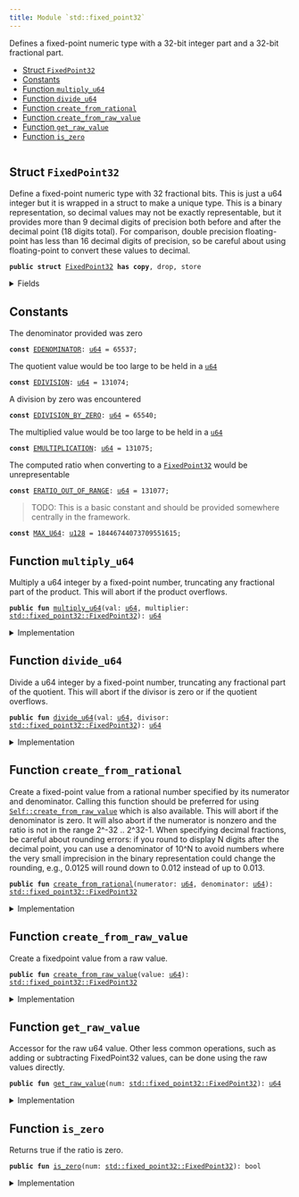 ```yaml
---
title: Module `std::fixed_point32`
---
```


Defines a fixed-point numeric type with a 32-bit integer part and
a 32-bit fractional part.


-  [Struct `FixedPoint32`](#std_fixed_point32_FixedPoint32)
-  [Constants](#@Constants_0)
-  [Function `multiply_u64`](#std_fixed_point32_multiply_u64)
-  [Function `divide_u64`](#std_fixed_point32_divide_u64)
-  [Function `create_from_rational`](#std_fixed_point32_create_from_rational)
-  [Function `create_from_raw_value`](#std_fixed_point32_create_from_raw_value)
-  [Function `get_raw_value`](#std_fixed_point32_get_raw_value)
-  [Function `is_zero`](#std_fixed_point32_is_zero)


<pre><code></code></pre>



<a name="std_fixed_point32_FixedPoint32"></a>

## Struct `FixedPoint32`

Define a fixed-point numeric type with 32 fractional bits.
This is just a u64 integer but it is wrapped in a struct to
make a unique type. This is a binary representation, so decimal
values may not be exactly representable, but it provides more
than 9 decimal digits of precision both before and after the
decimal point (18 digits total). For comparison, double precision
floating-point has less than 16 decimal digits of precision, so
be careful about using floating-point to convert these values to
decimal.


<pre><code><b>public</b> <b>struct</b> <a href="../std/fixed_point32.md#std_fixed_point32_FixedPoint32">FixedPoint32</a> <b>has</b> <b>copy</b>, drop, store
</code></pre>



<details>
<summary>Fields</summary>


<dl>
<dt>
<code>value: <a href="../std/u64.md#std_u64">u64</a></code>
</dt>
<dd>
</dd>
</dl>


</details>

<a name="@Constants_0"></a>

## Constants


<a name="std_fixed_point32_EDENOMINATOR"></a>

The denominator provided was zero


<pre><code><b>const</b> <a href="../std/fixed_point32.md#std_fixed_point32_EDENOMINATOR">EDENOMINATOR</a>: <a href="../std/u64.md#std_u64">u64</a> = 65537;
</code></pre>



<a name="std_fixed_point32_EDIVISION"></a>

The quotient value would be too large to be held in a <code><a href="../std/u64.md#std_u64">u64</a></code>


<pre><code><b>const</b> <a href="../std/fixed_point32.md#std_fixed_point32_EDIVISION">EDIVISION</a>: <a href="../std/u64.md#std_u64">u64</a> = 131074;
</code></pre>



<a name="std_fixed_point32_EDIVISION_BY_ZERO"></a>

A division by zero was encountered


<pre><code><b>const</b> <a href="../std/fixed_point32.md#std_fixed_point32_EDIVISION_BY_ZERO">EDIVISION_BY_ZERO</a>: <a href="../std/u64.md#std_u64">u64</a> = 65540;
</code></pre>



<a name="std_fixed_point32_EMULTIPLICATION"></a>

The multiplied value would be too large to be held in a <code><a href="../std/u64.md#std_u64">u64</a></code>


<pre><code><b>const</b> <a href="../std/fixed_point32.md#std_fixed_point32_EMULTIPLICATION">EMULTIPLICATION</a>: <a href="../std/u64.md#std_u64">u64</a> = 131075;
</code></pre>



<a name="std_fixed_point32_ERATIO_OUT_OF_RANGE"></a>

The computed ratio when converting to a <code><a href="../std/fixed_point32.md#std_fixed_point32_FixedPoint32">FixedPoint32</a></code> would be unrepresentable


<pre><code><b>const</b> <a href="../std/fixed_point32.md#std_fixed_point32_ERATIO_OUT_OF_RANGE">ERATIO_OUT_OF_RANGE</a>: <a href="../std/u64.md#std_u64">u64</a> = 131077;
</code></pre>



<a name="std_fixed_point32_MAX_U64"></a>

> TODO: This is a basic constant and should be provided somewhere centrally in the framework.


<pre><code><b>const</b> <a href="../std/fixed_point32.md#std_fixed_point32_MAX_U64">MAX_U64</a>: <a href="../std/u128.md#std_u128">u128</a> = 18446744073709551615;
</code></pre>



<a name="std_fixed_point32_multiply_u64"></a>

## Function `multiply_u64`

Multiply a u64 integer by a fixed-point number, truncating any
fractional part of the product. This will abort if the product
overflows.


<pre><code><b>public</b> <b>fun</b> <a href="../std/fixed_point32.md#std_fixed_point32_multiply_u64">multiply_u64</a>(val: <a href="../std/u64.md#std_u64">u64</a>, multiplier: <a href="../std/fixed_point32.md#std_fixed_point32_FixedPoint32">std::fixed_point32::FixedPoint32</a>): <a href="../std/u64.md#std_u64">u64</a>
</code></pre>



<details>
<summary>Implementation</summary>


<pre><code><b>public</b> <b>fun</b> <a href="../std/fixed_point32.md#std_fixed_point32_multiply_u64">multiply_u64</a>(val: <a href="../std/u64.md#std_u64">u64</a>, multiplier: <a href="../std/fixed_point32.md#std_fixed_point32_FixedPoint32">FixedPoint32</a>): <a href="../std/u64.md#std_u64">u64</a> {
    // The product of two 64 bit values <b>has</b> 128 bits, so perform the
    // multiplication with <a href="../std/u128.md#std_u128">u128</a> types and keep the full 128 bit product
    // to avoid losing accuracy.
    <b>let</b> unscaled_product = val <b>as</b> <a href="../std/u128.md#std_u128">u128</a> * (multiplier.value <b>as</b> <a href="../std/u128.md#std_u128">u128</a>);
    // The unscaled product <b>has</b> 32 fractional bits (from the multiplier)
    // so rescale it by shifting away the low bits.
    <b>let</b> product = unscaled_product &gt;&gt; 32;
    // Check whether the value is too large.
    <b>assert</b>!(product &lt;= <a href="../std/fixed_point32.md#std_fixed_point32_MAX_U64">MAX_U64</a>, <a href="../std/fixed_point32.md#std_fixed_point32_EMULTIPLICATION">EMULTIPLICATION</a>);
    product <b>as</b> <a href="../std/u64.md#std_u64">u64</a>
}
</code></pre>



</details>

<a name="std_fixed_point32_divide_u64"></a>

## Function `divide_u64`

Divide a u64 integer by a fixed-point number, truncating any
fractional part of the quotient. This will abort if the divisor
is zero or if the quotient overflows.


<pre><code><b>public</b> <b>fun</b> <a href="../std/fixed_point32.md#std_fixed_point32_divide_u64">divide_u64</a>(val: <a href="../std/u64.md#std_u64">u64</a>, divisor: <a href="../std/fixed_point32.md#std_fixed_point32_FixedPoint32">std::fixed_point32::FixedPoint32</a>): <a href="../std/u64.md#std_u64">u64</a>
</code></pre>



<details>
<summary>Implementation</summary>


<pre><code><b>public</b> <b>fun</b> <a href="../std/fixed_point32.md#std_fixed_point32_divide_u64">divide_u64</a>(val: <a href="../std/u64.md#std_u64">u64</a>, divisor: <a href="../std/fixed_point32.md#std_fixed_point32_FixedPoint32">FixedPoint32</a>): <a href="../std/u64.md#std_u64">u64</a> {
    // Check <b>for</b> division by zero.
    <b>assert</b>!(divisor.value != 0, <a href="../std/fixed_point32.md#std_fixed_point32_EDIVISION_BY_ZERO">EDIVISION_BY_ZERO</a>);
    // First convert to 128 bits and then shift left to
    // add 32 fractional zero bits to the dividend.
    <b>let</b> scaled_value = val <b>as</b> <a href="../std/u128.md#std_u128">u128</a> &lt;&lt; 32;
    <b>let</b> quotient = scaled_value / (divisor.value <b>as</b> <a href="../std/u128.md#std_u128">u128</a>);
    // Check whether the value is too large.
    <b>assert</b>!(quotient &lt;= <a href="../std/fixed_point32.md#std_fixed_point32_MAX_U64">MAX_U64</a>, <a href="../std/fixed_point32.md#std_fixed_point32_EDIVISION">EDIVISION</a>);
    // the value may be too large, which will cause the cast to fail
    // with an arithmetic error.
    quotient <b>as</b> <a href="../std/u64.md#std_u64">u64</a>
}
</code></pre>



</details>

<a name="std_fixed_point32_create_from_rational"></a>

## Function `create_from_rational`

Create a fixed-point value from a rational number specified by its
numerator and denominator. Calling this function should be preferred
for using <code><a href="../std/fixed_point32.md#std_fixed_point32_create_from_raw_value">Self::create_from_raw_value</a></code> which is also available.
This will abort if the denominator is zero. It will also
abort if the numerator is nonzero and the ratio is not in the range
2^-32 .. 2^32-1. When specifying decimal fractions, be careful about
rounding errors: if you round to display N digits after the decimal
point, you can use a denominator of 10^N to avoid numbers where the
very small imprecision in the binary representation could change the
rounding, e.g., 0.0125 will round down to 0.012 instead of up to 0.013.


<pre><code><b>public</b> <b>fun</b> <a href="../std/fixed_point32.md#std_fixed_point32_create_from_rational">create_from_rational</a>(numerator: <a href="../std/u64.md#std_u64">u64</a>, denominator: <a href="../std/u64.md#std_u64">u64</a>): <a href="../std/fixed_point32.md#std_fixed_point32_FixedPoint32">std::fixed_point32::FixedPoint32</a>
</code></pre>



<details>
<summary>Implementation</summary>


<pre><code><b>public</b> <b>fun</b> <a href="../std/fixed_point32.md#std_fixed_point32_create_from_rational">create_from_rational</a>(numerator: <a href="../std/u64.md#std_u64">u64</a>, denominator: <a href="../std/u64.md#std_u64">u64</a>): <a href="../std/fixed_point32.md#std_fixed_point32_FixedPoint32">FixedPoint32</a> {
    // If the denominator is zero, this will <b>abort</b>.
    // Scale the numerator to have 64 fractional bits and the denominator
    // to have 32 fractional bits, so that the quotient will have 32
    // fractional bits.
    <b>let</b> scaled_numerator = numerator <b>as</b> <a href="../std/u128.md#std_u128">u128</a> &lt;&lt; 64;
    <b>let</b> scaled_denominator = denominator <b>as</b> <a href="../std/u128.md#std_u128">u128</a> &lt;&lt; 32;
    <b>assert</b>!(scaled_denominator != 0, <a href="../std/fixed_point32.md#std_fixed_point32_EDENOMINATOR">EDENOMINATOR</a>);
    <b>let</b> quotient = scaled_numerator / scaled_denominator;
    <b>assert</b>!(quotient != 0 || numerator == 0, <a href="../std/fixed_point32.md#std_fixed_point32_ERATIO_OUT_OF_RANGE">ERATIO_OUT_OF_RANGE</a>);
    // Return the quotient <b>as</b> a fixed-point number. We first need to check whether the cast
    // can succeed.
    <b>assert</b>!(quotient &lt;= <a href="../std/fixed_point32.md#std_fixed_point32_MAX_U64">MAX_U64</a>, <a href="../std/fixed_point32.md#std_fixed_point32_ERATIO_OUT_OF_RANGE">ERATIO_OUT_OF_RANGE</a>);
    <a href="../std/fixed_point32.md#std_fixed_point32_FixedPoint32">FixedPoint32</a> { value: quotient <b>as</b> <a href="../std/u64.md#std_u64">u64</a> }
}
</code></pre>



</details>

<a name="std_fixed_point32_create_from_raw_value"></a>

## Function `create_from_raw_value`

Create a fixedpoint value from a raw value.


<pre><code><b>public</b> <b>fun</b> <a href="../std/fixed_point32.md#std_fixed_point32_create_from_raw_value">create_from_raw_value</a>(value: <a href="../std/u64.md#std_u64">u64</a>): <a href="../std/fixed_point32.md#std_fixed_point32_FixedPoint32">std::fixed_point32::FixedPoint32</a>
</code></pre>



<details>
<summary>Implementation</summary>


<pre><code><b>public</b> <b>fun</b> <a href="../std/fixed_point32.md#std_fixed_point32_create_from_raw_value">create_from_raw_value</a>(value: <a href="../std/u64.md#std_u64">u64</a>): <a href="../std/fixed_point32.md#std_fixed_point32_FixedPoint32">FixedPoint32</a> {
    <a href="../std/fixed_point32.md#std_fixed_point32_FixedPoint32">FixedPoint32</a> { value }
}
</code></pre>



</details>

<a name="std_fixed_point32_get_raw_value"></a>

## Function `get_raw_value`

Accessor for the raw u64 value. Other less common operations, such as
adding or subtracting FixedPoint32 values, can be done using the raw
values directly.


<pre><code><b>public</b> <b>fun</b> <a href="../std/fixed_point32.md#std_fixed_point32_get_raw_value">get_raw_value</a>(num: <a href="../std/fixed_point32.md#std_fixed_point32_FixedPoint32">std::fixed_point32::FixedPoint32</a>): <a href="../std/u64.md#std_u64">u64</a>
</code></pre>



<details>
<summary>Implementation</summary>


<pre><code><b>public</b> <b>fun</b> <a href="../std/fixed_point32.md#std_fixed_point32_get_raw_value">get_raw_value</a>(num: <a href="../std/fixed_point32.md#std_fixed_point32_FixedPoint32">FixedPoint32</a>): <a href="../std/u64.md#std_u64">u64</a> {
    num.value
}
</code></pre>



</details>

<a name="std_fixed_point32_is_zero"></a>

## Function `is_zero`

Returns true if the ratio is zero.


<pre><code><b>public</b> <b>fun</b> <a href="../std/fixed_point32.md#std_fixed_point32_is_zero">is_zero</a>(num: <a href="../std/fixed_point32.md#std_fixed_point32_FixedPoint32">std::fixed_point32::FixedPoint32</a>): bool
</code></pre>



<details>
<summary>Implementation</summary>


<pre><code><b>public</b> <b>fun</b> <a href="../std/fixed_point32.md#std_fixed_point32_is_zero">is_zero</a>(num: <a href="../std/fixed_point32.md#std_fixed_point32_FixedPoint32">FixedPoint32</a>): bool {
    num.value == 0
}
</code></pre>



</details>
